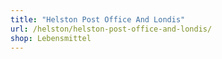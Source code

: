 ```yaml
---
title: "Helston Post Office And Londis"
url: /helston/helston-post-office-and-londis/
shop: Lebensmittel
---
```

